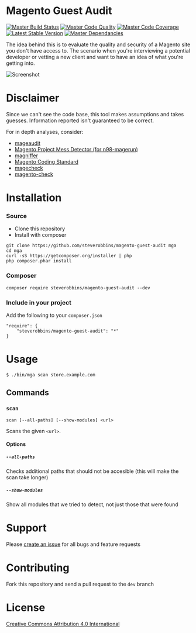 Magento Guest Audit
===

[![Master Build Status](https://img.shields.io/travis/steverobbins/magento-guest-audit/master.svg?style=flat-square)](https://travis-ci.org/steverobbins/magento-guest-audit)
[![Master Code Quality](https://img.shields.io/scrutinizer/g/steverobbins/magento-guest-audit/master.svg?style=flat-square)](https://scrutinizer-ci.com/g/steverobbins/magento-guest-audit/?branch=master)
[![Master Code Coverage](https://img.shields.io/coveralls/steverobbins/magento-guest-audit/master.svg?style=flat-square)](https://coveralls.io/r/steverobbins/magento-guest-audit?branch=master)
[![Latest Stable Version](https://img.shields.io/packagist/v/steverobbins/magento-guest-audit.svg?style=flat-square)](https://packagist.org/packages/steverobbins/magento-guest-audit)
[![Master Dependancies](https://www.versioneye.com/user/projects/5507a68b66e561507b0001ff/badge.svg?style=flat-square)](https://www.versioneye.com/user/projects/5507a68b66e561507b0001ff)

The idea behind this is to evaluate the quality and security of a Magento site you don't have access to.  The scenario when you're interviewing a potential developer or vetting a new client and want to have an idea of what you're getting into.

![Screenshot](http://i.imgur.com/uC1ZD8i.png)

# Disclaimer

Since we can't see the code base, this tool makes assumptions and takes guesses.  Information reported isn't guaranteed to be correct.

For in depth analyses, consider:

* [mageaudit](https://github.com/steverobbins/mageaudit)
* [Magento Project Mess Detector (for n98-magerun)](https://github.com/AOEpeople/mpmd)
* [magniffer](https://github.com/magento-ecg/magniffer)
* [Magento Coding Standard](https://github.com/magento-ecg/coding-standard)
* [magecheck](https://github.com/gknoppe-guidance/magecheck)
* [magento-check](http://www.magentocommerce.com/knowledge-base/entry/how-do-i-know-if-my-server-is-compatible-with-magento)

# Installation

### Source

* Clone this repository
* Install with composer

```
git clone https://github.com/steverobbins/magento-guest-audit mga
cd mga
curl -sS https://getcomposer.org/installer | php
php composer.phar install
```

### Composer

```
composer require steverobbins/magento-guest-audit --dev
```

### Include in your project

Add the following to your `composer.json`

```
"require": {
    "steverobbins/magento-guest-audit": "*"
}
```

# Usage

    $ ./bin/mga scan store.example.com

## Commands

### `scan`

    scan [--all-paths] [--show-modules] <url>

Scans the given `<url>`.

#### Options

##### `--all-paths`

Checks additional paths that should not be accesible (this will make the scan take longer)

##### `--show-modules`

Show all modules that we tried to detect, not just those that were found

# Support

Please [create an issue](https://github.com/steverobbins/magento-guest-audit/issues/new) for all bugs and feature requests

# Contributing

Fork this repository and send a pull request to the `dev` branch

# License

[Creative Commons Attribution 4.0 International](https://creativecommons.org/licenses/by/4.0/)

